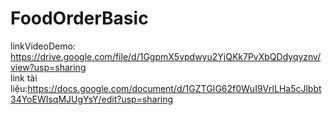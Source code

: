 # FoodOrderBasic
  linkVideoDemo: https://drive.google.com/file/d/1GgpmX5vpdwyu2YjQKk7PvXbQDdyqyznv/view?usp=sharing  <br>
  link tài liệu:https://docs.google.com/document/d/1GZTGIG62f0WuI9VrlLHa5cJlbbt34YoEWIsqMJUgYsY/edit?usp=sharing
